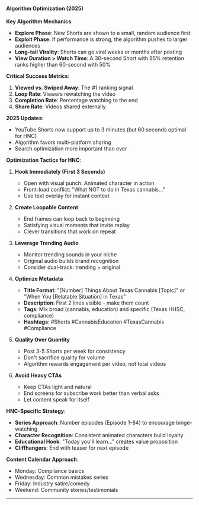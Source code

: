 #### Algorithm Optimization (2025)

**Key Algorithm Mechanics**:

- **Explore Phase**: New Shorts are shown to a small, random audience first
- **Exploit Phase**: If performance is strong, the algorithm pushes to larger audiences
- **Long-tail Virality**: Shorts can go viral weeks or months after posting
- **View Duration > Watch Time**: A 30-second Short with 85% retention ranks higher than 60-second with 50%

**Critical Success Metrics**:

1. **Viewed vs. Swiped Away**: The #1 ranking signal
2. **Loop Rate**: Viewers rewatching the video
3. **Completion Rate**: Percentage watching to the end
4. **Share Rate**: Videos shared externally

**2025 Updates**:

- YouTube Shorts now support up to 3 minutes (but 60 seconds optimal for HNC)
- Algorithm favors multi-platform sharing
- Search optimization more important than ever

**Optimization Tactics for HNC**:

1. **Hook Immediately (First 3 Seconds)**
   - Open with visual punch: Animated character in action
   - Front-load conflict: "What NOT to do in Texas cannabis..."
   - Use text overlay for instant context

2. **Create Loopable Content**
   - End frames can loop back to beginning
   - Satisfying visual moments that invite replay
   - Clever transitions that work on repeat

3. **Leverage Trending Audio**
   - Monitor trending sounds in your niche
   - Original audio builds brand recognition
   - Consider dual-track: trending + original

4. **Optimize Metadata**
   - **Title Format**: "[Number] Things About Texas Cannabis [Topic]" or "When You [Relatable Situation] in Texas"
   - **Description**: First 2 lines visible - make them count
   - **Tags**: Mix broad (cannabis, education) and specific (Texas HHSC, compliance)
   - **Hashtags**: #Shorts #CannabisEducation #TexasCannabis #Compliance

5. **Quality Over Quantity**
   - Post 3-5 Shorts per week for consistency
   - Don't sacrifice quality for volume
   - Algorithm rewards engagement per video, not total videos

6. **Avoid Heavy CTAs**
   - Keep CTAs light and natural
   - End screens for subscribe work better than verbal asks
   - Let content speak for itself

**HNC-Specific Strategy**:

- **Series Approach**: Number episodes (Episode 1-84) to encourage binge-watching
- **Character Recognition**: Consistent animated characters build loyalty
- **Educational Hook**: "Today you'll learn..." creates value proposition
- **Cliffhangers**: End with teaser for next episode

**Content Calendar Approach**:

- Monday: Compliance basics
- Wednesday: Common mistakes series
- Friday: Industry satire/comedy
- Weekend: Community stories/testimonials

---
